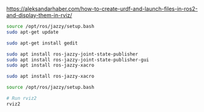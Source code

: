 https://aleksandarhaber.com/how-to-create-urdf-and-launch-files-in-ros2-and-display-them-in-rviz/


```bash
source /opt/ros/jazzy/setup.bash
sudo apt-get update

sudo apt-get install gedit

sudo apt install ros-jazzy-joint-state-publisher
sudo apt install ros-jazzy-joint-state-publisher-gui
sudo apt install ros-jazzy-xacro

sudo apt install ros-jazzy-xacro
```


```bash
source /opt/ros/jazzy/setup.bash
```

```bash
# Run rviz2
rviz2
```